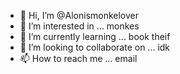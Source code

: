 - 👋 Hi, I’m @Alonismonkelover
- 👀 I’m interested in ... monkes
- 🌱 I’m currently learning ... book theif
- 💞️ I’m looking to collaborate on ... idk
- 📫 How to reach me ... email

<!---
Alonismonkelover/Alonismonkelover is a ✨ special ✨ repository because its `README.md` (this file) appears on your GitHub profile.
You can click the Preview link to take a look at your changes.
--->
